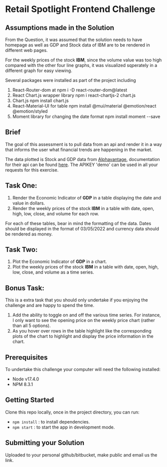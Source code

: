 # Retail Spotlight Frontend Challenge


## Assumptions made in the Solution
From the Question, it was assumed that the solution needs to have homepage as well as GDP and Stock data of IBM are to be rendered in different web pages. 

For the weekly prices of the stock **IBM**, since the volume value was too high compared with the other four line graphs, it was visualized sqperately in a different graph for easy viewing. 

Several packages were installed as part of the project including 
1.  React-Router-dom at npm i -D react-router-dom@latest
2.  React Chart.js wrapper library npm i react-chartjs-2 chart.js
3. Chart.js npm install chart.js
4.  React-Material-UI for table npm install @mui/material @emotion/react @emotion/styled
5.  Moment library for changing the date format npm install moment --save  

## Brief

The goal of this assessment is to pull data from an api and render it in a way that informs the user what financial trends are happening in the market. 

The data plotted is Stock and GDP data from [Alphavantage](https://www.alphavantage.co/), documentation for their api can be found [here](https://www.alphavantage.co/documentation/). The APIKEY 'demo' can be used in all your requests for this exercise.


## Task One: 

1. Render the Economic Indicator of **GDP** in a table displaying the date and value in dollars. 
2. Render the weekly prices of the stock **IBM** in a table with date, open, high, low, close, and volume for each row.

For each of these tables, bear in mind the formatting of the data. Dates should be displayed in the format of 03/05/2022 and currency data should be rendered as money.  

## Task Two: 

1. Plot the Economic Indicator of **GDP** in a chart.
2. Plot the weekly prices of the stock **IBM** in a table with date, open, high, low, close, and volume as a time series.

## Bonus Task: 
This is a extra task that you should only undertake if you enjoying the challenge and are happy to spend the time.  

1. Add the ability to toggle on and off the various time series. For instance, I only want to see the opening price on the weekly price chart (rather than all 5 options).  
2. As you hover over rows in the table highlight like the corresponding plots of the chart to highlight and display the price information in the chart.    



## Prerequisites 
To undertake this challenge your computer will need the following installed: 

- Node v17.4.0
- NPM 8.3.1

## Getting Started
Clone this repo locally, once in the project directory, you can run:

- `npm install` : to install dependencies.
- `npm start` : to start the app in development mode. 

## Submitting your Solution
Uploaded to your personal github/bitbucket, make public and email us the link. 
